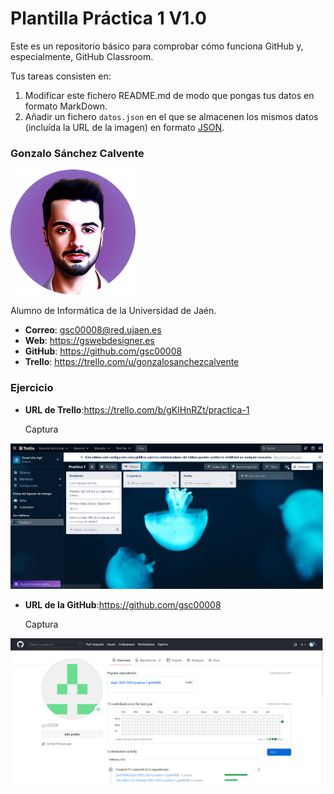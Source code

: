 # Plantilla Práctica 1 V1.0
Este es un repositorio básico para comprobar cómo funciona GitHub y, especialmente, GitHub Classroom.

Tus tareas consisten en:
1) Modificar este fichero README.md de modo que pongas tus datos en formato MarkDown.
2) Añadir un fichero <code>datos.json</code> en el que se almacenen los mismos datos (incluída la URL de la imagen) en formato [JSON](https://es.wikipedia.org/wiki/JSON).

### Gonzalo Sánchez Calvente
<img src='/avatar.png' width='200px'>

Alumno de Informática de la Universidad de Jaén.
* **Correo**: gsc00008@red.ujaen.es
* **Web**: https://gswebdesigner.es
* **GitHub**: https://github.com/gsc00008
* **Trello**: https://trello.com/u/gonzalosanchezcalvente

### Ejercicio

* **URL de Trello**:https://trello.com/b/gKlHnRZt/practica-1

    Captura
<img src='/Captura-1.png' width='500'>



* **URL de la GitHub**:https://github.com/gsc00008
    
    Captura
<img src='/Captura-2.png' width='500'>
